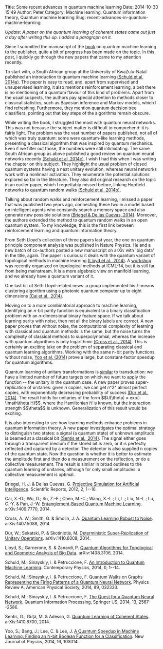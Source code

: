 Title: Some recent advances in quantum machine learning
Date: 2014-10-30 15:49
Author: Peter
Category: Machine learning, Quantum information theory, Quantum machine learning
Slug: recent-advances-in-quantum-machine-learning

*Update: A paper on the quantum learning of coherent states came out
just a day after writing this up. I added a paragraph on it.*

Since I submitted the manuscript of the
[book](http://peterwittek.com/book) on quantum machine learning to the
publisher, quite a bit of progress has been made on the topic. In this
post, I quickly go through the new papers that came to my attention
recently.

To start with, a South African group at the University of KwaZulu-Natal
published an introduction to quantum machine learning [(Schuld et al,
2014a)](#schuld2014introduction). The paper is easy to read, and, apart
from supervised and unsupervised learning, it also mentions
reinforcement learning, albeit there is no mentioning of a quantum
flavour of this kind of problems. Apart from the usual suspects, the
authors pay special attention to methods closer to classical statistics,
such as Bayesian inference and Markov models, which I find refreshing.
Furthermore, they mention quantum decision tree classifiers, pointing
out that key steps of the algorithms remain obscure.

While writing the book, I struggled the most with quantum neural
networks. This was not because the subject matter is difficult to
comprehend: it is fairly light. The problem was the vast number of
papers published, not all of which was truly quantum: some were
quantum-like learning methods, presenting a classical algorithm that was
inspired by quantum mechanics. Even if we filter out those, the numbers
were still intimidating. The same South African group as above published
a good review on quantum neural networks recently [(Schuld et al,
2014c)](#schuld2014quest). I wish I had this when I was writing the
chapter on this subject. They highlight the usual problem of closed
quantum systems having a neat unitary evolution, whereas neural networks
work with a nonlinear activation. They enumerate the potential solutions
explored so far in the literature. They also did original research on
the topic in an earlier paper, which I regrettably missed before,
linking Hopfield networks to quantum random walks [(Schuld et al,
2014b)](#schuld2014quantum).

Talking about random walks and reinforcement learning, I missed a paper
that was published two years ago, connecting these two in a model based
on intelligent agents who constantly search a memory space and also
generate new possible solutions [(Briegel & De las Cuevas,
2014)](#briegel2012projective). Moreover, the authors extended the
method to quantum random walks in an open quantum system. To my
knowledge, this is the first link between reinforcement learning and
quantum information theory.

From Seth Lloyd's collection of three papers last year, the one on
quantum principle component analysis was published in Nature Physics. He
and a new batch of co-authors posted a new manuscript on arXiv with 'big
data' in the title, again. The paper is curious: it deals with the
quantum variant of topological methods in machine learning [(Lloyd et
al., 2014)](#lloyd2014quantumalgorithms). A
[workshop](http://topology.cs.wisc.edu/index.html) was recently
organized on topological methods at ICML-14, but it is still far from
being mainstream. It is a more algebraic view on manifold learning, and
we already have a quantum variant of it.

One last bit of Seth Lloyd-related news: a group implemented his
*k*-means clustering algorithm using a photonic quantum computer up to
eight dimensions [(Cai et al., 2014)](#cai2014entanglement).

Moving on to a more combinatorial approach to machine learning,
identifying an *n*-bit parity function is equivalent to a binary
classification problem with an *n*-dimensional binary feature space. If
we talk about learning parity with noise, then not all the binary labels
are correct. A new paper proves that without noise, the computational
complexity of learning with classical and quantum methods is the same,
but the noise turns the complexity of classical methods to
superpolynomial, whereas the increase with quantum algorithms is only
logarithmic [(Cross et al., 2014)](#cross2014quantum). This is certainly
an exciting take on the problem of separating classical and quantum
learning algorithms. Working with the same n-bit parity functions
without noise, [Yoo et al. (2014)](#yoo2014quantum) prove a large, but
constant-factor speedup for quantum algorithms.

Quantum learning of unitary transformations is
[similar](http://www.slideshare.net/peter_wittek/aqis14poster) to
transduction: we have a limited number of future targets on which we
want to apply the function -- the unitary in the quantum case. A new
paper proves super-replication of unitaries: given *n* copies, we can
get *n*^2^ almost perfect copies, with exponentially decreasing
probability of success [(Dür et al., 2014)](#dur2014deterministic). The
result holds for unitaries of the form \$\$U(\\theta) =
exp(-\\imath\\theta H)\$\$, where the Hamiltonian *H* is known, but the
interaction strength \$\$\\theta\$\$ is unknown. Generalization of this
result would be exciting.

It is also interesting to see how learning methods enhance problems in
quantum information theory. A new paper investigates the optimal
strategy to distinguish two states: a signal (a quantum state) of
unknown amplitude is beamed at a classical bit [(Sentís et al.,
2014)](#sentis2014quantum). The signal either goes through a transparent
medium if the stored bit is zero, or it is perfectly reflected and
captured by a detector. The detector is also supplied n copies of the
quantum state. Now the question is whether it is better to estimate the
amplitude first and then do a measurement on the reflection, or do a
collective measurement. The result is similar in broad outlines to the
quantum learning of unitaries, although for only small amplitudes: a
collective measurement is optimal.

<a name="briegel2012projective"></a>Briegel, H. J. & De las Cuevas, G.
[Projective Simulation for Artificial
Intelligence](http://dx.doi.org/10.1038/srep00400). Scientific Reports,
2012, 2, 1--16.

<a name="cai2014entanglement"></a>Cai, X.-D.; Wu, D.; Su, Z.-E.; Chen,
M.-C.; Wang, X.-L.; Li, L.; Liu, N.-L.; Lu, C.-Y. & Pan, J.-W.
[Entanglement-Based Quantum Machine
Learning](http://arxiv.org/abs/1409.7770). arXiv:1409.7770, 2014.

<a name="cross2014quantum"></a>Cross, A. W.; Smith, G. & Smolin, J. A.
[Quantum Learning Robust to Noise](http://arxiv.org/abs/1407.5088).
arXiv:1407.5088, 2014.

<a name="dur2014deterministic"></a>Dür, W.; Sekatski, P. & Skotiniotis,
M. [Deterministic Super-Replication of Unitary
Operations](http://arxiv.org/abs/1410.6008). arXiv:1410.6008, 2014.

<a name="lloyd2014quantumalgorithms"></a>Lloyd, S.; Garnerone, S. &
Zanardi, P. [Quantum Algorithms for Topological and Geometric Analysis
of Big Data](http://arxiv.org/abs/1408.3106). arXiv:1408.3106, 2014.

<a name="schuld2014introduction"></a>Schuld, M.; Sinayskiy, I. &
Petruccione, F. [An Introduction to Quantum Machine
Learning](http://dx.doi.org/10.1080/00107514.2014.964942). Contemporary
Physics, 2014, 0, 1--14.

<a name="schuld2014quantum"></a>Schuld, M.; Sinayskiy, I. & Petruccione,
F. [Quantum Walks on Graphs Representing the Firing Patterns of a
Quantum Neural Network](http://dx.doi.org/10.1103/PhysRevA.89.032333).
Physics Review A, American Physical Society, 2014, 89, 032333.

<a name="schuld2014quest"></a>Schuld, M.; Sinayskiy, I. & Petruccione,
F. [The Quest for a Quantum Neural
Network](http://dx.doi.org/10.1007/s11128-014-0809-8). Quantum
Information Processing, Springer US, 2014, 13, 2567--2586.

<a name="sentis2014quantum"></a>Sentís, G.; Guţă, M. & Adesso, G.
[Quantum Learning of Coherent States](http://arxiv.org/abs/1410.8700).
arXiv:1410.8700, 2014.

<a name="yoo2014quantum"></a> Yoo, S.; Bang, J.; Lee, C. & Lee, J. [A
Quantum Speedup in Machine Learning: Finding an N-bit Boolean Function
for a Classification](http://dx.doi.org/10.1088/1367-2630/16/10/103014).
New Journal of Physics, 2014, 16, 103014.

